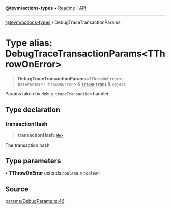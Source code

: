 **@tevm/actions-types** • [Readme](../README.md) \| [API](../globals.md)

***

[@tevm/actions-types](../README.md) / DebugTraceTransactionParams

# Type alias: DebugTraceTransactionParams\<TThrowOnError\>

> **DebugTraceTransactionParams**\<`TThrowOnError`\>: `BaseParams`\<`TThrowOnError`\> & [`TraceParams`](TraceParams.md) & `object`

Params taken by `debug_traceTransaction` handler

## Type declaration

### transactionHash

> **transactionHash**: [`Hex`](Hex.md)

The transaction hash

## Type parameters

• **TThrowOnError** extends `boolean` = `boolean`

## Source

[params/DebugParams.ts:46](https://github.com/evmts/tevm-monorepo/blob/main/packages/actions-types/src/params/DebugParams.ts#L46)
